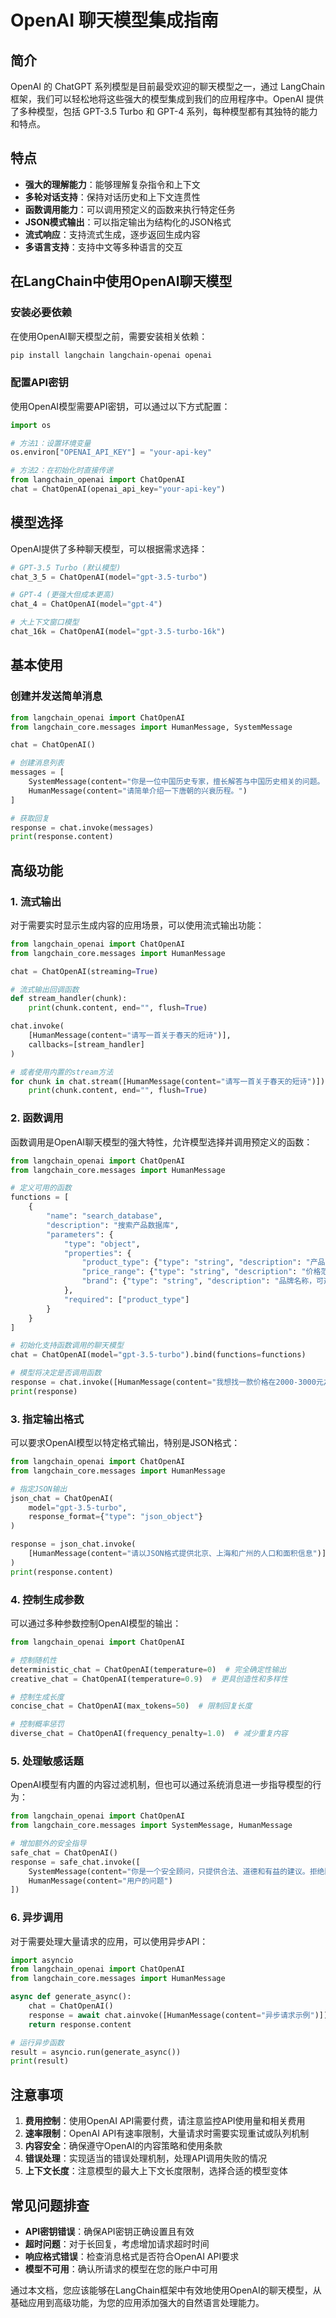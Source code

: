# OpenAI 聊天模型集成指南

## 简介

OpenAI 的 ChatGPT 系列模型是目前最受欢迎的聊天模型之一，通过 LangChain 框架，我们可以轻松地将这些强大的模型集成到我们的应用程序中。OpenAI 提供了多种模型，包括 GPT-3.5 Turbo 和 GPT-4 系列，每种模型都有其独特的能力和特点。

## 特点

- **强大的理解能力**：能够理解复杂指令和上下文
- **多轮对话支持**：保持对话历史和上下文连贯性
- **函数调用能力**：可以调用预定义的函数来执行特定任务
- **JSON模式输出**：可以指定输出为结构化的JSON格式
- **流式响应**：支持流式生成，逐步返回生成内容
- **多语言支持**：支持中文等多种语言的交互

## 在LangChain中使用OpenAI聊天模型

### 安装必要依赖

在使用OpenAI聊天模型之前，需要安装相关依赖：

```bash
pip install langchain langchain-openai openai
```

### 配置API密钥

使用OpenAI模型需要API密钥，可以通过以下方式配置：

```python
import os

# 方法1：设置环境变量
os.environ["OPENAI_API_KEY"] = "your-api-key"

# 方法2：在初始化时直接传递
from langchain_openai import ChatOpenAI
chat = ChatOpenAI(openai_api_key="your-api-key")
```

## 模型选择

OpenAI提供了多种聊天模型，可以根据需求选择：

```python
# GPT-3.5 Turbo (默认模型)
chat_3_5 = ChatOpenAI(model="gpt-3.5-turbo")

# GPT-4 (更强大但成本更高)
chat_4 = ChatOpenAI(model="gpt-4")

# 大上下文窗口模型
chat_16k = ChatOpenAI(model="gpt-3.5-turbo-16k")
```

## 基本使用

### 创建并发送简单消息

```python
from langchain_openai import ChatOpenAI
from langchain_core.messages import HumanMessage, SystemMessage

chat = ChatOpenAI()

# 创建消息列表
messages = [
    SystemMessage(content="你是一位中国历史专家，擅长解答与中国历史相关的问题。"),
    HumanMessage(content="请简单介绍一下唐朝的兴衰历程。")
]

# 获取回复
response = chat.invoke(messages)
print(response.content)
```

## 高级功能

### 1. 流式输出

对于需要实时显示生成内容的应用场景，可以使用流式输出功能：

```python
from langchain_openai import ChatOpenAI
from langchain_core.messages import HumanMessage

chat = ChatOpenAI(streaming=True)

# 流式输出回调函数
def stream_handler(chunk):
    print(chunk.content, end="", flush=True)

chat.invoke(
    [HumanMessage(content="请写一首关于春天的短诗")],
    callbacks=[stream_handler]
)

# 或者使用内置的stream方法
for chunk in chat.stream([HumanMessage(content="请写一首关于春天的短诗")]):
    print(chunk.content, end="", flush=True)
```

### 2. 函数调用

函数调用是OpenAI聊天模型的强大特性，允许模型选择并调用预定义的函数：

```python
from langchain_openai import ChatOpenAI
from langchain_core.messages import HumanMessage

# 定义可用的函数
functions = [
    {
        "name": "search_database",
        "description": "搜索产品数据库",
        "parameters": {
            "type": "object",
            "properties": {
                "product_type": {"type": "string", "description": "产品类型"},
                "price_range": {"type": "string", "description": "价格范围，例如'100-500'"},
                "brand": {"type": "string", "description": "品牌名称，可选"}
            },
            "required": ["product_type"]
        }
    }
]

# 初始化支持函数调用的聊天模型
chat = ChatOpenAI(model="gpt-3.5-turbo").bind(functions=functions)

# 模型将决定是否调用函数
response = chat.invoke([HumanMessage(content="我想找一款价格在2000-3000元之间的华为手机")])
print(response)
```

### 3. 指定输出格式

可以要求OpenAI模型以特定格式输出，特别是JSON格式：

```python
from langchain_openai import ChatOpenAI
from langchain_core.messages import HumanMessage

# 指定JSON输出
json_chat = ChatOpenAI(
    model="gpt-3.5-turbo",
    response_format={"type": "json_object"}
)

response = json_chat.invoke(
    [HumanMessage(content="请以JSON格式提供北京、上海和广州的人口和面积信息")]
)
print(response.content)
```

### 4. 控制生成参数

可以通过多种参数控制OpenAI模型的输出：

```python
from langchain_openai import ChatOpenAI

# 控制随机性
deterministic_chat = ChatOpenAI(temperature=0)  # 完全确定性输出
creative_chat = ChatOpenAI(temperature=0.9)  # 更具创造性和多样性

# 控制生成长度
concise_chat = ChatOpenAI(max_tokens=50)  # 限制回复长度

# 控制概率惩罚
diverse_chat = ChatOpenAI(frequency_penalty=1.0)  # 减少重复内容
```

### 5. 处理敏感话题

OpenAI模型有内置的内容过滤机制，但也可以通过系统消息进一步指导模型的行为：

```python
from langchain_openai import ChatOpenAI
from langchain_core.messages import SystemMessage, HumanMessage

# 增加额外的安全指导
safe_chat = ChatOpenAI()
response = safe_chat.invoke([
    SystemMessage(content="你是一个安全顾问，只提供合法、道德和有益的建议。拒绝回答任何可能有害、违法或不适当的请求。"),
    HumanMessage(content="用户的问题")
])
```

### 6. 异步调用

对于需要处理大量请求的应用，可以使用异步API：

```python
import asyncio
from langchain_openai import ChatOpenAI
from langchain_core.messages import HumanMessage

async def generate_async():
    chat = ChatOpenAI()
    response = await chat.ainvoke([HumanMessage(content="异步请求示例")])
    return response.content

# 运行异步函数
result = asyncio.run(generate_async())
print(result)
```

## 注意事项

1. **费用控制**：使用OpenAI API需要付费，请注意监控API使用量和相关费用
2. **速率限制**：OpenAI API有速率限制，大量请求时需要实现重试或队列机制
3. **内容安全**：确保遵守OpenAI的内容策略和使用条款
4. **错误处理**：实现适当的错误处理机制，处理API调用失败的情况
5. **上下文长度**：注意模型的最大上下文长度限制，选择合适的模型变体

## 常见问题排查

- **API密钥错误**：确保API密钥正确设置且有效
- **超时问题**：对于长回复，考虑增加请求超时时间
- **响应格式错误**：检查消息格式是否符合OpenAI API要求
- **模型不可用**：确认所请求的模型在您的账户中可用

通过本文档，您应该能够在LangChain框架中有效地使用OpenAI的聊天模型，从基础应用到高级功能，为您的应用添加强大的自然语言处理能力。
